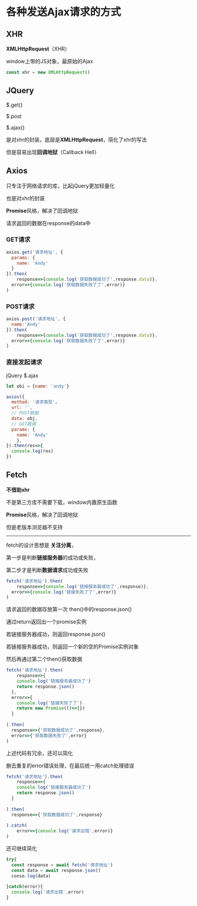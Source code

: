 # 各种发送Ajax请求的方式



## XHR

**XMLHttpRequest**（XHR）

window上带的JS对象，最原始的Ajax

```js
const xhr = new XMLHttpRequest()
```





## JQuery

$.get()  

$.post 

$.ajax()

是对xhr的封装，底层是**XMLHttpRequest**，简化了xhr的写法

但是容易出现**回调地狱**（Callback Hell）





## Axios

只专注于网络请求的库，比起jQuery更加轻量化

也是对xhr的封装

**Promise**风格，解决了回调地狱

请求返回的数据在response的data中

### GET请求

```js
axios.get('请求地址', {
  params: {
    name: 'Andy'
  }
}).then(
	response=>{console.log('获取数据成功了',response.data)},
  error=>{console.log('获取数据失败了了',error)}
)
```

### POST请求

```js
axios.post('请求地址', {
  name:'Andy'
}).then(
	response=>{console.log('获取数据成功了',response.data)},
  error=>{console.log('获取数据失败了了',error)}
)
```

### 直接发起请求

jQuery $.ajax

```js
let obi = {name: 'andy'}

axios({
  method: '请求类型'，
  url: '',
  // POST数据
  data: obj,
  // GET数据
  params: {
  	name: 'Andy'
	},
}).then(res=>{
  console.log(res)
})
```





## Fetch

**不借助xhr**

不是第三方库不需要下载，window内置原生函数

**Promise**风格，解决了回调地狱

但是老版本浏览器不支持

---

fetch的设计思想是 **关注分离**，

第一步是判断**链接服务器**的成功或失败，

第二步才是判断**数据请求**成功或失败

```js
fetch('请求地址').then(
	response=>{console.log('链接服务器成功了',response)},
  error=>{console.log('链接失败了了',error)}
)
```

请求返回的数据存放第一次 then()中的response.json()

通过return返回出一个promise实例

若链接服务器成功，则返回response.json()

若链接服务器成功，则返回一个新的空的Promise实例对象

然后再通过第二个then()获取数据

```js
fetch('请求地址').then(
	response=>{
    console.log('链接服务器成功了')
    return response.json()
  },
  error=>{
    console.log('链接失败了了')
    return new Promise(()=>{})
  }
  
).then(
  response=>{'获取数据成功了',response},
  error=>{'获取数据失败了',error}
)
```

上述代码有冗余，还可以简化

删去重复的error错误处理，在最后统一用catch处理错误

```js
fetch('请求地址').then(
	response=>{
    console.log('链接服务器成功了')
    return response.json()
  }
  
).then(
  response=>{'获取数据成功了',response}
  
).catch(
	error=>{console.log('请求出错',error)}
)
```

还可继续简化

```js
try{
  const response = await fetch('请求地址')
  const data = await response.json()
  conso.log(data)
  
}catch(error){
  console.log('请求出错',error)
}
```

